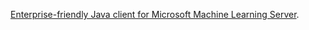 [Enterprise-friendly Java client for Microsoft Machine Learning Server](https://blogs.msdn.microsoft.com/mlserver/2017/10/04/enterprise-friendly-java-client-for-microsoft-machine-learning-server/).
